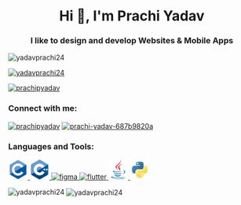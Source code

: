 <h1 align="center">Hi 👋, I'm Prachi Yadav</h1>
<h3 align="center">I like to design and develop Websites & Mobile Apps</h3>

<p align="left"> <img src="https://komarev.com/ghpvc/?username=yadavprachi24&label=Profile%20views&color=0e75b6&style=flat" alt="yadavprachi24" /> </p>

<p align="left"> <a href="https://github.com/ryo-ma/github-profile-trophy"><img src="https://github-profile-trophy.vercel.app/?username=yadavprachi24" alt="yadavprachi24" /></a> </p>

<p align="left"> <a href="https://twitter.com/prachipyadav" target="blank"><img src="https://img.shields.io/twitter/follow/prachipyadav?logo=twitter&style=for-the-badge" alt="prachipyadav" /></a> </p>

<h3 align="left">Connect with me:</h3>
<p align="left">
<a href="https://twitter.com/prachipyadav" target="blank"><img align="center" src="https://raw.githubusercontent.com/rahuldkjain/github-profile-readme-generator/master/src/images/icons/Social/twitter.svg" alt="prachipyadav" height="30" width="40" /></a>
<a href="https://linkedin.com/in/prachi-yadav-687b9820a" target="blank"><img align="center" src="https://raw.githubusercontent.com/rahuldkjain/github-profile-readme-generator/master/src/images/icons/Social/linked-in-alt.svg" alt="prachi-yadav-687b9820a" height="30" width="40" /></a>
</p>

<h3 align="left">Languages and Tools:</h3>
<p align="left"> <a href="https://www.cprogramming.com/" target="_blank" rel="noreferrer"> <img src="https://raw.githubusercontent.com/devicons/devicon/master/icons/c/c-original.svg" alt="c" width="40" height="40"/> </a> <a href="https://www.w3schools.com/cpp/" target="_blank" rel="noreferrer"> <img src="https://raw.githubusercontent.com/devicons/devicon/master/icons/cplusplus/cplusplus-original.svg" alt="cplusplus" width="40" height="40"/> </a> </a> <a href="https://www.figma.com/" target="_blank" rel="noreferrer"> <img src="https://www.vectorlogo.zone/logos/figma/figma-icon.svg" alt="figma" width="40" height="40"/> </a> <a href="https://flutter.dev" target="_blank" rel="noreferrer"> <img src="https://www.vectorlogo.zone/logos/flutterio/flutterio-icon.svg" alt="flutter" width="40" height="40"/> </a> <a href="https://www.java.com" target="_blank" rel="noreferrer"> <img src="https://raw.githubusercontent.com/devicons/devicon/master/icons/java/java-original.svg" alt="java" width="40" height="40"/> </a> <a href="https://www.python.org" target="_blank" rel="noreferrer"> <img src="https://raw.githubusercontent.com/devicons/devicon/master/icons/python/python-original.svg" alt="python" width="40" height="40"/> </a> </p>

<p><img align="left" src="https://github-readme-stats.vercel.app/api/top-langs?username=yadavprachi24&show_icons=true&locale=en&layout=compact" alt="yadavprachi24" /></p>

<p>&nbsp;<img align="center" src="https://github-readme-stats.vercel.app/api?username=yadavprachi24&show_icons=true&locale=en" alt="yadavprachi24" /></p>

